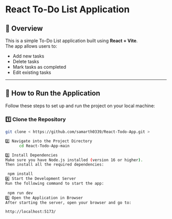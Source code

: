 # React To-Do List Application

## 📌 Overview
This is a simple To-Do List application built using **React + Vite**.  
The app allows users to:
- Add new tasks
- Delete tasks
- Mark tasks as completed
- Edit existing tasks

---

## 🚀 How to Run the Application

Follow these steps to set up and run the project on your local machine:

### 1️⃣ Clone the Repository
```bash
git clone < https://github.com/samarth0339/React-Todo-App.git >

2️⃣ Navigate into the Project Directory
      cd React-Todo-App-main

3️⃣ Install Dependencies
Make sure you have Node.js installed (version 16 or higher).
Then install all the required dependencies:

 npm install
4️⃣ Start the Development Server
Run the following command to start the app:
 
 npm run dev
5️⃣ Open the Application in Browser
After starting the server, open your browser and go to:

http://localhost:5173/